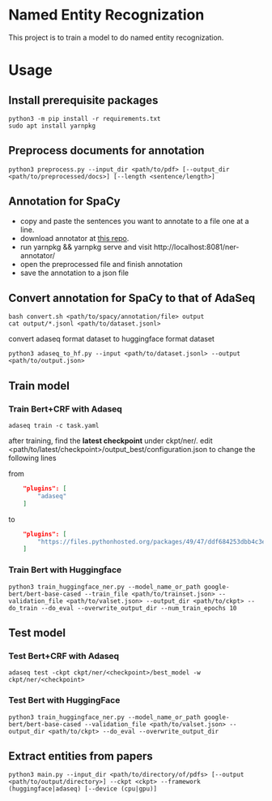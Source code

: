 # Named Entity Recognization

This project is to train a model to do named entity recognization.

# Usage

## Install prerequisite packages

```shell
python3 -m pip install -r requirements.txt
sudo apt install yarnpkg
```

## Preprocess documents for annotation

```shell
python3 preprocess.py --input_dir <path/to/pdf> [--output_dir <path/to/preprocessed/docs>] [--length <sentence/length>]
```

## Annotation for SpaCy

- copy and paste the sentences you want to annotate to a file one at a line.
- download annotator at [this repo](https://github.com/tecoholic/ner-annotator).
- run yarnpkg && yarnpkg serve and visit http://localhost:8081/ner-annotator/
- open the preprocessed file and finish annotation
- save the annotation to a json file

## Convert annotation for SpaCy to that of AdaSeq

```shell
bash convert.sh <path/to/spacy/annotation/file> output
cat output/*.jsonl <path/to/dataset.jsonl>
```

convert adaseq format dataset to huggingface format dataset

```shell
python3 adaseq_to_hf.py --input <path/to/dataset.jsonl> --output <path/to/output.json>
```

## Train model

### Train Bert+CRF with Adaseq

```shell
adaseq train -c task.yaml
```

after training, find the **latest checkpoint** under ckpt/ner/. edit <path/to/latest/checkpoint>/output_best/configuration.json to change the following lines

from

```json
    "plugins": [
        "adaseq"
    ]

```

to

```json
    "plugins": [
        "https://files.pythonhosted.org/packages/49/47/ddf684253dbb4c3e0716fcda67094aa3c407237d5eb8930ede0a91b9feb8/adaseq-0.6.6-py3-none-any.whl"
    ]
```

### Train Bert with Huggingface

```shell
python3 train_huggingface_ner.py --model_name_or_path google-bert/bert-base-cased --train_file <path/to/trainset.json> --validation_file <path/to/valset.json> --output_dir <path/to/ckpt> --do_train --do_eval --overwrite_output_dir --num_train_epochs 10
```

## Test model

### Test Bert+CRF with Adaseq

```shell
adaseq test -ckpt ckpt/ner/<checkpoint>/best_model -w ckpt/ner/<checkpoint>
```

### Test Bert with HuggingFace

```shell
python3 train_huggingface_ner.py --model_name_or_path google-bert/bert-base-cased --validation_file <path/to/valset.json> --output_dir <path/to/ckpt> --do_eval --overwrite_output_dir
```

## Extract entities from papers

```shell
python3 main.py --input_dir <path/to/directory/of/pdfs> [--output <path/to/output/directory>] --ckpt <ckpt> --framework (huggingface|adaseq) [--device (cpu|gpu)]
```

